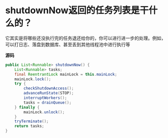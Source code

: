 # shutdownNow返回的任务列表是干什么的？

它其实是将哪些还没执行完的任务退还给你的，你可以进行进一步的处理。例如，可以打日志、落盘到数据库、甚至丢到其他线程池中进行执行等

**源码**

```java
public List<Runnable> shutdownNow() {
    List<Runnable> tasks;
    final ReentrantLock mainLock = this.mainLock;
    mainLock.lock();
    try {
        checkShutdownAccess();
        advanceRunState(STOP);
        interruptWorkers();
        tasks = drainQueue();
    } finally {
        mainLock.unlock();
    }
    tryTerminate();
    return tasks;
}
```